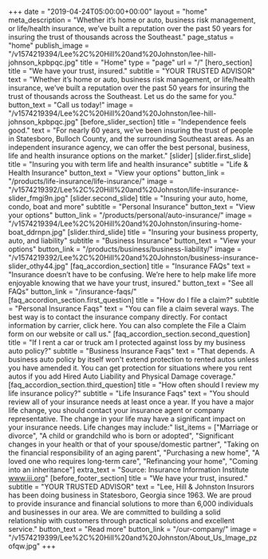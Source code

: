 +++
date = "2019-04-24T05:00:00+00:00"
layout = "home"
meta_description = "Whether it’s home or auto, business risk management, or life/health insurance, we’ve built a reputation over the past 50 years for insuring the trust of thousands across the Southeast."
page_status = "home"
publish_image = "/v1574219394/Lee%2C%20Hill%20and%20Johnston/lee-hill-johnson_kpbpqc.jpg"
title = "Home"
type = "page"
url = "/"
[hero_section]
title = "We have your trust, insured."
subtitle = "YOUR TRUSTED ADVISOR"
text = "Whether it’s home or auto, business risk management, or life/health insurance, we’ve built a reputation over the past 50 years for insuring the trust of thousands across the Southeast. Let us do the same for you."
button_text = "Call us today!"
image = "/v1574219394/Lee%2C%20Hill%20and%20Johnston/lee-hill-johnson_kpbpqc.jpg"
[before_slider_section]
title = "Independence feels good."
text = "For nearly 60 years, we’ve been insuring the trust of people in Statesboro, Bulloch County, and the surrounding Southeast areas. As an independent insurance agency, we can offer the best personal, business, life and health insurance options on the market."
[slider]
[slider.first_slide]
title = "Insuring you with term life and health insurance"
subtitle = "Life & Health Insurance"
button_text = "View your options"
button_link = "/products/life-insurance/life-insurance/"
image = "/v1574219392/Lee%2C%20Hill%20and%20Johnston/life-insurance-slider_fmgi9n.jpg"
[slider.second_slide]
title = "Insuring your auto, home, condo, boat and more"
subtitle = "Personal Insurance"
button_text = "View your options"
button_link = "/products/personal/auto-insurance/"
image = "/v1574219394/Lee%2C%20Hill%20and%20Johnston/insuring-home-boat_ddrnpn.jpg"
[slider.third_slide]
title = "Insuring your business property, auto, and liability"
subtitle = "Business Insurance"
button_text = "View your options"
button_link = "/products/business/business-liability/"
image = "/v1574219392/Lee%2C%20Hill%20and%20Johnston/business-insurance-slider_othy44.jpg"
[faq_accordion_section]
title = "Insurance FAQs"
text = "Insurance doesn’t have to be confusing. We’re here to help make life more enjoyable knowing that we have your trust, insured."
button_text = "See all FAQs"
button_link = "/insurance-faqs/"
[faq_accordion_section.first_question]
title = "How do I file a claim?"
subtitle = "Personal Insurance Faqs"
text = "You can file a claim several ways. The best way is to contact the insurance company directly. For contact information by carrier, click here. You can also complete the File a Claim form on our website or call us."
[faq_accordion_section.second_question]
title = "If I rent a car or truck am I protected against loss by my business auto policy?"
subtitle = "Business Insurance Faqs"
text = "That depends. A business auto policy by itself won't extend protection to rented autos unless you have amended it. You can get protection for situations where you rent autos if you add Hired Auto Liability and Physical Damage coverage."
[faq_accordion_section.third_question]
title = "How often should I review my life insurance policy?"
subtitle = "Life Insurance Faqs"
text = "You should review all of your insurance needs at least once a year. If you have a major life change, you should contact your insurance agent or company representative. The change in your life may have a significant impact on your insurance needs. Life changes may include:"
list_items = ["Marriage or divorce", "A child or grandchild who is born or adopted", "Significant changes in your health or that of your spouse/domestic partner", "Taking on the financial responsibility of an aging parent", "Purchasing a new home", "A loved one who requires long-term care", "Refinancing your home", "Coming into an inheritance"]
extra_text = "Source: Insurance Information Institute www.iii.org"
[before_footer_section]
title = "We have your trust, insured."
subtitle = "YOUR TRUSTED ADVISOR"
text = "Lee, Hill & Johnston Insurors has been doing business in Statesboro, Georgia since 1963. We are proud to provide insurance and financial solutions to more than 6,000 individuals and businesses in our area. We are committed to building a solid relationship with customers through practical solutions and excellent service."
button_text = "Read more"
button_link = "/our-company/"
image = "/v1574219399/Lee%2C%20Hill%20and%20Johnston/About_Us_Image_pzofqw.jpg"
+++